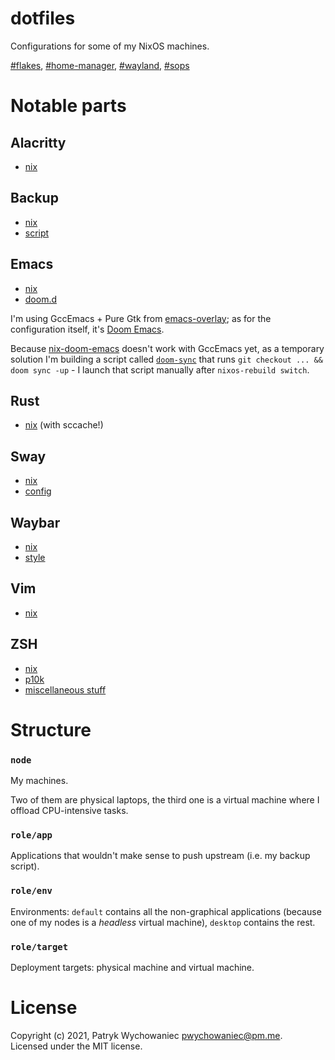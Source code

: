# dotfiles

Configurations for some of my NixOS machines.

[#flakes](https://nixos.wiki/wiki/Flakes), [#home-manager](https://github.com/nix-community/home-manager), [#wayland](https://nixos.wiki/wiki/Sway), [#sops](https://github.com/Mic92/sops-nix)

# Notable parts

## Alacritty

- [nix](role/env/desktop/home/alacritty.nix)

## Backup

- [nix](role/app/backup.nix)
- [script](role/app/backup/backup.sh)

## Emacs

- [nix](role/env/desktop/home/emacs.nix)
- [doom.d](role/env/desktop/home/emacs/doom.d)

I'm using GccEmacs + Pure Gtk from [emacs-overlay](https://github.com/nix-community/emacs-overlay); as for the configuration itself, it's [Doom Emacs](https://github.com/hlissner/doom-emacs).

Because [nix-doom-emacs](https://github.com/vlaci/nix-doom-emacs) doesn't work with GccEmacs yet, as a temporary solution I'm building a script called [`doom-sync`](https://github.com/Patryk27/dotfiles/blob/4ae3d7dab9bb474c7d0afab328544abbf7f32da9/role/env/desktop/home/emacs.nix#L10) that runs `git checkout ... && doom sync -up` - I launch that script manually after `nixos-rebuild switch`.

## Rust

- [nix](role/env/default/home/rust.nix) (with sccache!)

## Sway

- [nix](role/env/desktop/home/sway.nix)
- [config](role/env/desktop/home/sway/config)

## Waybar

- [nix](role/env/desktop/home/waybar.nix)
- [style](role/env/desktop/home/waybar/style.css)

## Vim

- [nix](role/env/default/home/vim.nix)

## ZSH

- [nix](role/env/default/home/zsh.nix)
- [p10k](role/env/default/home/zsh/p10k.zsh)
- [miscellaneous stuff](role/env/default/home/zsh/autorun)

# Structure

### `node`

My machines.

Two of them are physical laptops, the third one is a virtual machine where I offload CPU-intensive tasks.

### `role/app`

Applications that wouldn't make sense to push upstream (i.e. my backup script).

### `role/env`

Environments: `default` contains all the non-graphical applications (because one of my nodes is a _headless_ virtual machine), `desktop` contains the rest.

### `role/target`

Deployment targets: physical machine and virtual machine.

# License

Copyright (c) 2021, Patryk Wychowaniec <pwychowaniec@pm.me>.    
Licensed under the MIT license.

